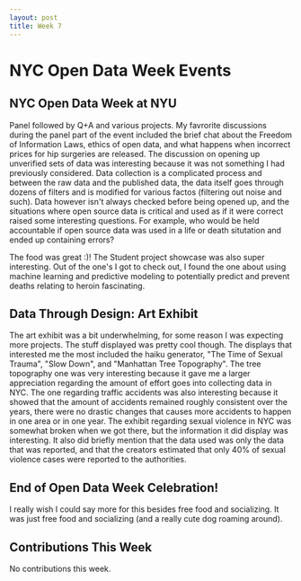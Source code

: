 ```yaml
---
layout: post
title: Week 7
---
```


# NYC Open Data Week Events

## NYC Open Data Week at NYU
Panel followed by Q+A and various projects. My favrorite discussions during the panel part of the event included the brief chat about the Freedom of Information Laws, ethics of open data, and what happens when incorrect prices for hip surgeries are released. The discussion on opening up unverified sets of data was interesting because it was not something I had previously considered. Data collection is a complicated process and between the raw data and the published data, the data itself goes through dozens of filters and is modified for various factos (filtering out noise and such). Data however isn't always checked before being opened up, and the situations where open source data is critical and used as if it were correct raised some interesting questions. For example, who would be held accountable if open source data was used in a life or death situtation and ended up containing errors?  
  
The food was great :)! The Student project showcase was also super interesting. Out of the one's I got to check out, I found the one about using machine learning and predictive modeling to potentially predict and prevent deaths relating to heroin fascinating.

## Data Through Design: Art Exhibit
The art exhibit was a bit underwhelming, for some reason I was expecting more projects. The stuff displayed was pretty cool though. The displays that interested me the most included the haiku generator, "The Time of Sexual Trauma", "Slow Down", and "Manhattan Tree Topography". The tree topography one was very interesting because it gave me a larger appreciation regarding the amount of effort goes into collecting data in NYC. The one regarding traffic accidents was also interesting because it showed that the amount of accidents remained roughly consistent over the years, there were no drastic changes that causes more accidents to happen in one area or in one year. The exhibit regarding sexual violence in NYC was somewhat broken when we got there, but the information it did display was interesting. It also did briefly mention that the data used was only the data that was reported, and that the creators estimated that only 40% of sexual violence cases were reported to the authorities.  
  
## End of Open Data Week Celebration!
I really wish I could say more for this besides free food and socializing. It was just free food and socializing (and a really cute dog roaming around).

## Contributions This Week
No contributions this week.
